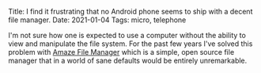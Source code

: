 Title: I find it frustrating that no Android phone seems to ship with a decent file manager.
Date: 2021-01-04
Tags: micro, telephone

I'm not sure how one is expected to use a computer without the ability to view and manipulate the file system. For the past few years I've solved this problem with [Amaze File Manager](https://github.com/TeamAmaze/AmazeFileManager) which is a simple, open source file manager that in a world of sane defaults would be entirely unremarkable.
